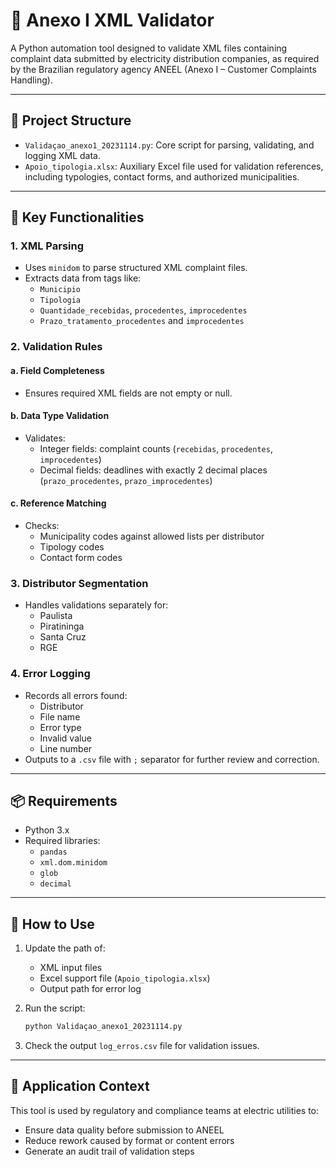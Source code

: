 # 📄 Anexo I XML Validator

A Python automation tool designed to validate XML files containing complaint data submitted by electricity distribution companies, as required by the Brazilian regulatory agency ANEEL (Anexo I – Customer Complaints Handling).


---

## 📂 Project Structure

- `Validaçao_anexo1_20231114.py`: Core script for parsing, validating, and logging XML data.
- `Apoio_tipologia.xlsx`: Auxiliary Excel file used for validation references, including typologies, contact forms, and authorized municipalities.

---

## 🔧 Key Functionalities

### 1. XML Parsing
- Uses `minidom` to parse structured XML complaint files.
- Extracts data from tags like:
  - `Municipio`
  - `Tipologia`
  - `Quantidade_recebidas`, `procedentes`, `improcedentes`
  - `Prazo_tratamento_procedentes` and `improcedentes`

### 2. Validation Rules

#### a. Field Completeness
- Ensures required XML fields are not empty or null.

#### b. Data Type Validation
- Validates:
  - Integer fields: complaint counts (`recebidas`, `procedentes`, `improcedentes`)
  - Decimal fields: deadlines with exactly 2 decimal places (`prazo_procedentes`, `prazo_improcedentes`)

#### c. Reference Matching
- Checks:
  - Municipality codes against allowed lists per distributor
  - Tipology codes
  - Contact form codes

### 3. Distributor Segmentation
- Handles validations separately for:
  - Paulista
  - Piratininga
  - Santa Cruz
  - RGE

### 4. Error Logging
- Records all errors found:
  - Distributor
  - File name
  - Error type
  - Invalid value
  - Line number
- Outputs to a `.csv` file with `;` separator for further review and correction.

---

## 📦 Requirements

- Python 3.x
- Required libraries:
  - `pandas`
  - `xml.dom.minidom`
  - `glob`
  - `decimal`

---

## 🚀 How to Use

1. Update the path of:
   - XML input files
   - Excel support file (`Apoio_tipologia.xlsx`)
   - Output path for error log

2. Run the script:
   ```bash
   python Validaçao_anexo1_20231114.py
   ```

3. Check the output `log_erros.csv` file for validation issues.

---

## 📌 Application Context

This tool is used by regulatory and compliance teams at electric utilities to:
- Ensure data quality before submission to ANEEL
- Reduce rework caused by format or content errors
- Generate an audit trail of validation steps
